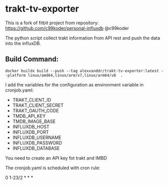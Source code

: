 # trakt-tv-exporter

This is a fork of fitbit project from repository: https://github.com/c99koder/personal-influxdb @c99koder

The python script collect trakt information from API rest and push the data into the influxDB.

## Build Command:
```
docker buildx build --push --tag alexxanddr/trakt-tv-exporter:latest --platform linux/amd64,linux/arm/v7,linux/arm64/v8  .
```

I add the variables for the configuration as environment variable in cronjob.yaml:

* TRAKT_CLIENT_ID
* TRAKT_CLIENT_SECRET
* TRAKT_OAUTH_CODE
* TMDB_API_KEY
* TMDB_IMAGE_BASE
* INFLUXDB_HOST
* INFLUXDB_PORT
* INFLUXDB_USERNAME
* INFLUXDB_PASSWORD
* INFLUXDB_DATABASE

You need to create an API key fot trakt and IMBD
 
The cronjob.yaml is scheduled with cron rule:

0 1-23/2 * * *


